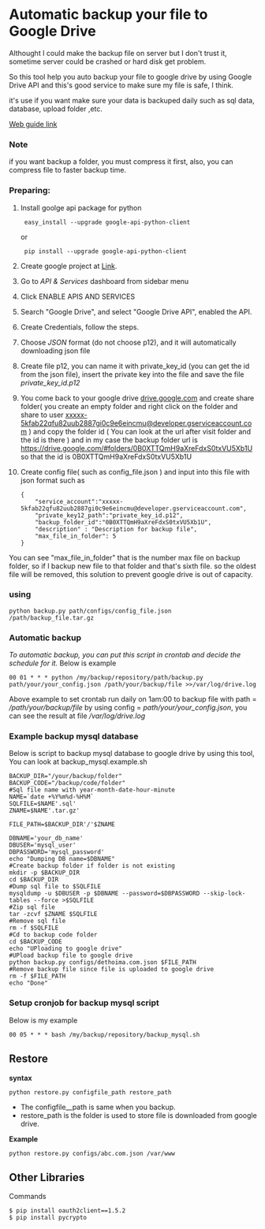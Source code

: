 # Automatic backup your file to Google Drive

Althought I could make the backup file on  server but I don't trust it, sometime  server could be crashed or hard disk get problem.

So this tool help you auto backup your file to google drive by using Google Drive API and this's good service to make sure my file is safe, I think.

it's use if you want make sure your data is backuped daily such as sql data, database, upload folder ,etc.

[Web guide link](http://dethoima.com/tu-dong-backup-du-lieu-len-google-drive/)

### Note

if you want backup a folder, you must compress it first, also, you can compress file to faster backup time.

### Preparing:

1. Install goolge api package for python

		easy_install --upgrade google-api-python-client

   or

		pip install --upgrade google-api-python-client

2. Create google project at [Link](https://console.developers.google.com/cloud-resource-manager?authuser=0).

3. Go to *API & Services* dashboard from sidebar menu

4. Click ENABLE APIS AND SERVICES

5. Search "Google Drive", and select "Google Drive API", enabled the API.

6. Create Credentials, follow the steps.

7. Choose *JSON* format (do not choose p12), and it will automatically downloading json file

8. Create file p12, you can name it with private_key_id (you can get the id from the json file), insert the private key into the file and save the file _private_key_id.p12_

4. You come back to your google drive [drive.google.com](https://drive.google.com) and create share folder( you create an empty folder and right click on the folder and share to user xxxxx-5kfab22qfu82uub2887gi0c9e6eincmu@developer.gserviceaccount.com  ) and copy the folder id ( You can look at the url after visit folder and the id is there ) and in my case the backup folder url is https://drive.google.com/#folders/0B0XTTQmH9aXreFdxS0txVU5Xb1U so that the id is 0B0XTTQmH9aXreFdxS0txVU5Xb1U

5.  Create config file( such as config_file.json ) and input into this file with json format such as

		{
			"service_account":"xxxxx-5kfab22qfu82uub2887gi0c9e6eincmu@developer.gserviceaccount.com",
			"private_key12_path":"private_key_id.p12",
			"backup_folder_id":"0B0XTTQmH9aXreFdxS0txVU5Xb1U",
			"description" : "Description for backup file",
			"max_file_in_folder": 5
		}

You can see "max_file_in_folder" that is the number max file on backup folder, so if I backup new file to that folder and that's sixth file. so the oldest file will be removed, this solution to prevent google drive is out of capacity.



### using

    python backup.py path/configs/config_file.json /path/backup_file.tar.gz

### Automatic backup

*To automatic backup, you can put this script in crontab and decide the schedule for it.*
Below is example 

    00 01 * * * python /my/backup/repository/path/backup.py path/your/your_config.json /path/your/backup/file >>/var/log/drive.log

Above example to set crontab run daily on 1am:00 to backup file with path = */path/your/backup/file* by using config = *path/your/your_config.json*, you can see the result at file */var/log/drive.log*

### Example backup mysql database
Below is script to backup mysql database to google drive by using this tool, You can look at backup_mysql.example.sh

	BACKUP_DIR="/your/backup/folder"
	BACKUP_CODE="/backup/code/folder"
	#Sql file name with year-month-date-hour-minute
	NAME=`date +%Y%m%d-%H%M`
	SQLFILE=$NAME'.sql'
	ZNAME=$NAME'.tar.gz'

	FILE_PATH=$BACKUP_DIR'/'$ZNAME

	DBNAME='your_db_name'
	DBUSER='mysql_user'
	DBPASSWORD='mysql_password'
	echo "Dumping DB name=$DBNAME"
	#Create backup folder if folder is not existing
	mkdir -p $BACKUP_DIR
	cd $BACKUP_DIR
	#Dump sql file to $SQLFILE
	mysqldump -u $DBUSER -p $DBNAME --password=$DBPASSWORD --skip-lock-tables --force >$SQLFILE
	#Zip sql file
	tar -zcvf $ZNAME $SQLFILE
	#Remove sql file
	rm -f $SQLFILE
	#Cd to backup code folder
	cd $BACKUP_CODE
	echo "UPloading to google drive"
	#UPload backup file to google drive
	python backup.py configs/dethoima.com.json $FILE_PATH
	#Remove backup file since file is uploaded to google drive
	rm -f $FILE_PATH
	echo "Done"

### Setup cronjob for backup mysql script
Below is my example 

    00 05 * * * bash /my/backup/repository/backup_mysql.sh

## Restore
**syntax**

```
python restore.py configfile_path restore_path
```

- The configfile__path is same when you backup.
- restore_path is the folder is used to store file is downloaded from  google drive.


**Example**

```
python restore.py configs/abc.com.json /var/www
```

## Other Libraries
Commands

	$ pip install oauth2client==1.5.2
	$ pip install pycrypto
